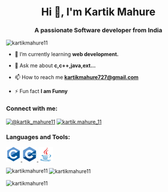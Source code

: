 <h1 align="center">Hi 👋, I'm Kartik Mahure</h1>
<h3 align="center">A passionate Software developer from India</h3>

<p align="left"> <img src="https://komarev.com/ghpvc/?username=kartikmahure11&label=Profile%20views&color=0e75b6&style=flat" alt="kartikmahure11" /> </p>

- 🌱 I’m currently learning **web development.**

- 💬 Ask me about **c,c++,java,ext...**

- 📫 How to reach me **kartikmahure727@gmail.com**

- ⚡ Fun fact **I am Funny**

<h3 align="left">Connect with me:</h3>
<p align="left">
<a href="https://twitter.com/@kartik_mahure11" target="blank"><img align="center" src="https://raw.githubusercontent.com/rahuldkjain/github-profile-readme-generator/master/src/images/icons/Social/twitter.svg" alt="@kartik_mahure11" height="30" width="40" /></a>
<a href="https://instagram.com/kartik.mahure_11" target="blank"><img align="center" src="https://raw.githubusercontent.com/rahuldkjain/github-profile-readme-generator/master/src/images/icons/Social/instagram.svg" alt="kartik.mahure_11" height="30" width="40" /></a>
</p>

<h3 align="left">Languages and Tools:</h3>
<p align="left"> <a href="https://www.cprogramming.com/" target="_blank" rel="noreferrer"> <img src="https://raw.githubusercontent.com/devicons/devicon/master/icons/c/c-original.svg" alt="c" width="40" height="40"/> </a> <a href="https://www.w3schools.com/cpp/" target="_blank" rel="noreferrer"> <img src="https://raw.githubusercontent.com/devicons/devicon/master/icons/cplusplus/cplusplus-original.svg" alt="cplusplus" width="40" height="40"/> </a> <a href="https://www.java.com" target="_blank" rel="noreferrer"> <img src="https://raw.githubusercontent.com/devicons/devicon/master/icons/java/java-original.svg" alt="java" width="40" height="40"/> </a> </p>

<p><img align="left" src="https://github-readme-stats.vercel.app/api/top-langs?username=kartikmahure11&show_icons=true&locale=en&layout=compact" alt="kartikmahure11" /></p>

<p>&nbsp;<img align="center" src="https://github-readme-stats.vercel.app/api?username=kartikmahure11&show_icons=true&locale=en" alt="kartikmahure11" /></p>

<p><img align="center" src="https://github-readme-streak-stats.herokuapp.com/?user=kartikmahure11&" alt="kartikmahure11" /></p>
